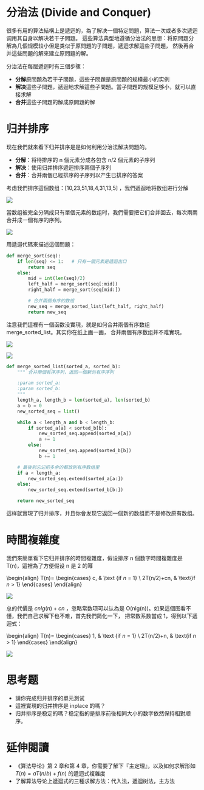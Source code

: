 # 分治法 (Divide and Conquer)

很多有用的算法結構上是遞迴的，為了解决一個特定問題，算法一次或者多次遞迴调用其自身以解决若干子問題。
這些算法典型地遵循分治法的思想：将原問題分解為几個规模较小但是类似于原問題的子問題，遞迴求解這些子問題，
然後再合并這些問題的解來建立原問題的解。

分治法在每层遞迴时有三個步骤：

- **分解**原問題為若干子問題，這些子問題是原問題的规模最小的实例
- **解决**這些子問題，遞迴地求解這些子問題。當子問題的规模足够小，就可以直接求解
- **合并**這些子問題的解成原問題的解


# 归并排序
现在我們就來看下归并排序是是如何利用分治法解决問題的。

- **分解**：将待排序的 n 個元素分成各包含 n/2 個元素的子序列
- **解决**：使用归并排序遞迴排序兩個子序列
- **合并**：合并兩個已經排序的子序列以产生已排序的答案

考虑我們排序這個数组：[10,23,51,18,4,31,13,5] ，我們遞迴地将数组进行分解

![](./merge_sort_split.png)

當数组被完全分隔成只有單個元素的数组时，我們需要把它们合并回去，每次兩兩合并成一個有序的序列。

![](./merge_sort_merge.png)

用遞迴代碼來描述這個問題：

```py
def merge_sort(seq):
    if len(seq) <= 1:   # 只有一個元素是遞迴出口
        return seq
    else:
        mid = int(len(seq)/2)
        left_half = merge_sort(seq[:mid])
        right_half = merge_sort(seq[mid:])

        # 合并兩個有序的数组
        new_seq = merge_sorted_list(left_half, right_half)
        return new_seq
```

注意我們這裡有一個函数没實現，就是如何合并兩個有序数组 merge_sorted_list。其实你在纸上画一画，
合并兩個有序数组并不难實現。

![](./merge_sorted_array.png)

![](./merge_sorted_array_2.png)


```py
def merge_sorted_list(sorted_a, sorted_b):
    """ 合并兩個有序序列，返回一個新的有序序列

    :param sorted_a:
    :param sorted_b:
    """
    length_a, length_b = len(sorted_a), len(sorted_b)
    a = b = 0
    new_sorted_seq = list()

    while a < length_a and b < length_b:
        if sorted_a[a] < sorted_b[b]:
            new_sorted_seq.append(sorted_a[a])
            a += 1
        else:
            new_sorted_seq.append(sorted_b[b])
            b += 1

    # 最後别忘记把多余的都放到有序数组里
    if a < length_a:
        new_sorted_seq.extend(sorted_a[a:])
    else:
        new_sorted_seq.extend(sorted_b[b:])

    return new_sorted_seq
```

這样就實現了归并排序，并且你會发现它返回一個新的数组而不是修改原有数组。


# 時間複雜度
我們來簡單看下它归并排序的時間複雜度，假设排序 n 個数字時間複雜度是 T(n)，這裡為了方便假设 n 是 2 的幂

\begin{align}
T(n)= \begin{cases} c, & \text {if $n$ = 1} \\ 2T(n/2)+cn, & \text{if $n$ > 1} \end{cases}
\end{align}

![](./merge_sort_recursion_tree.png)

总的代價是 $cnlg(n)+cn$ ，忽略常数项可以认為是  O(nlg(n))。如果這個图看不懂，我們自己求解下也不难，首先我們简化一下，
把常数系数當成 1，得到以下遞迴式：

\begin{align}
T(n)= \begin{cases} 1, & \text {if $n$ = 1} \\ 2T(n/2)+n, & \text{if $n$ > 1} \end{cases}
\end{align}

![](./tn.png)


# 思考题
- 請你完成归并排序的單元測试
- 這裡實現的归并排序是 inplace 的嗎？
- 归并排序是稳定的嗎？稳定指的是排序前後相同大小的数字依然保持相對顺序。

# 延伸閱讀
- 《算法导论》第 2 章和第 4 章，你需要了解下『主定理』，以及如何求解形如 $T(n)=aT(n/b) + f(n)$ 的遞迴式複雜度
-  了解算法导论上遞迴式的三種求解方法：代入法，遞迴树法，主方法
